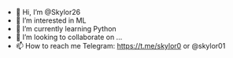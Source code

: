- 👋 Hi, I’m @Skylor26
- 👀 I’m interested in ML
- 🌱 I’m currently learning Python
- 💞️ I’m looking to collaborate on ...
- 📫 How to reach me Telegram: https://t.me/skylor0 or @skylor01

<!---
Skylor26/Skylor26 is a ✨ special ✨ repository because its `README.md` (this file) appears on your GitHub profile.
You can click the Preview link to take a look at your changes.
--->
